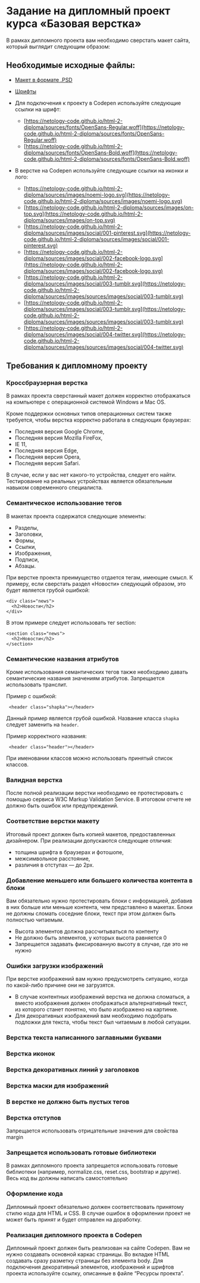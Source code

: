 # Задание на дипломный проект курса «Базовая верстка»

В рамках дипломного проекта вам необходимо сверстать макет сайта, который выглядит следующим образом:
 
 [](https://netology-code.github.io/html-2-diploma/sources/NOEMI_Modern.jpg)
 
## Необходимые исходные файлы:

- [Макет в формате .PSD](https://netology-code.github.io/html-2-diploma/sources/NOEMI_Modern.psd)
- [Шрифты](https://netology-code.github.io/html-2-diploma/sources/fonts/OpenSans.zip)

- Для подключения к проекту в Codepen используйте следующие ссылки на шрифт:
    - [https://netology-code.github.io/html-2-diploma/sources/fonts/OpenSans-Regular.woff](https://netology-code.github.io/html-2-diploma/sources/fonts/OpenSans-Regular.woff)
    - [https://netology-code.github.io/html-2-diploma/sources/fonts/OpenSans-Bold.woff](https://netology-code.github.io/html-2-diploma/sources/fonts/OpenSans-Bold.woff)
- В верстке на Codepen используйте следующие ссылки на иконки и лого:
    - [https://netology-code.github.io/html-2-diploma/sources/images/noemi-logo.svg](https://netology-code.github.io/html-2-diploma/sources/images/noemi-logo.svg)
    - [https://netology-code.github.io/html-2-diploma/sources/images/on-top.svg](https://netology-code.github.io/html-2-diploma/sources/images/on-top.svg)
    - [https://netology-code.github.io/html-2-diploma/sources/images/social/001-pinterest.svg](https://netology-code.github.io/html-2-diploma/sources/images/social/001-pinterest.svg)
    - [https://netology-code.github.io/html-2-diploma/sources/images/social/002-facebook-logo.svg](https://netology-code.github.io/html-2-diploma/sources/images/social/002-facebook-logo.svg)
    - [https://netology-code.github.io/html-2-diploma/sources/images/social/003-tumblr.svg](https://netology-code.github.io/html-2-diploma/sources/images/sources/images/social/003-tumblr.svg)
    - [https://netology-code.github.io/html-2-diploma/sources/images/social/003-tumblr.svg](https://netology-code.github.io/html-2-diploma/sources/images/sources/images/social/003-tumblr.svg)
    - [https://netology-code.github.io/html-2-diploma/sources/images/social/004-twitter.svg](https://netology-code.github.io/html-2-diploma/sources/images/sources/images/social/004-twitter.svg)

## Требования к дипломному проекту

### Кроссбраузерная верстка

В рамках проекта сверстанный макет должен корректно отображаться на компьютере с операционной системой Windows и Mac OS.

Кроме поддержки основных типов операционных систем также требуется, чтобы верстка корректно работала в следующих браузерах:

- Последняя версия Google Chrome,
- Последняя версия Mozilla FireFox,
- IE 11,
- Последняя версия Edge,
- Последняя версия Opera,
- Последняя версия Safari.

В случае, если у вас нет какого-то устройства, следует его найти. Тестирование на реальных устройствах является обязательным навыком современного специалиста.

### Семантическое использование тегов

В макетах проекта содержатся следующие элементы:

- Разделы,
- Заголовки,
- Формы,
- Ссылки,
- Изображения,
- Подписи,
- Абзацы.

При верстке проекта преимущество отдается тегам, имеющие смысл. К примеру, если сверстать раздел «Новости» следующий образом, это будет является грубой ошибкой:

```
<div class="news">
  <h2>Новости</h2>
</div>
```

В этом примере следует использовать тег section:

```
<section class="news">
  <h2>Новости</h2>
</section>
```

### Семантические названия атрибутов

Кроме использования семантических тегов также необходимо давать семантические названия значениям атрибутов. Запрещается использовать транслит.

Пример c ошибкой:
```
 <header class="shapka"></header>
```

Данный пример является грубой ошибкой. Название класса `shapka` следует заменить на `header`. 

Пример корректного названия:

```
 <header class="header"></header>
```

При именовании классов можно использовать принятый список классов. 

### Валидная верстка

После полной реализации верстки необходимо ее протестировать с помощью сервиса W3C Markup Validation Service. В итоговом отчете не должно быть ошибок или предупреждений.

### Соответствие верстки макету

Итоговый проект должен быть копией макетов, предоставленных дизайнером. При реализации допускаются следующие отличия:

- толщина шрифта в браузерах и фотошопе,
- межсимвольное расстояние,
- различия в отступах — до 2px.

### Добавление меньшего или большего количества контента в блоки

Вам обязательно нужно протестировать блоки с информацией, добавив в них больше или меньше контента, чем представлено в макетах. Блоки не должны сломать соседние блоки, текст при этом должен быть полностью читаемым.

- Высота элементов должна рассчитываться по контенту
- Не должно быть элементов, у которых высота равняется 0
- Запрещается задавать фиксированную высоту в случае, где это не нужно

### Ошибки загрузки изображений

При верстке изображений вам нужно предусмотреть ситуацию, когда по какой-либо причине они не загрузятся.

- В случае контентных изображений верстка не должна сломаться, а вместо изображения должен отображаться альтернативный текст, из которого станет понятно, что было изображено на картинке.
- Для декоративных изображений вам необходимо подобрать подложки для текста, чтобы текст был читаемым в любой ситуации.

### Верстка текста написанного заглавными  буквами

### Верстка иконок

### Верстка декоративных линий у заголовков

### Верстка маски для изображений

### В верстке не должно быть пустых тегов

### Верстка отступов

Запрещается использовать отрицательные значения  для свойства margin

### Запрещается использовать готовые библиотеки

В рамках дипломного проекта запрещается использовать готовые библиотеки (например, normalize.css, reset.css, bootstrap и другие). Весь код вы должны написать самостоятельно

### Оформление кода

Дипломный проект обязательно должен соответствовать принятому стилю кода для HTML и CSS. В случае ошибок в оформлении проект не может быть принят и будет отправлен на доработку.

### Реализация дипломного проекта в Codepen

Дипломный проект должен быть реализован на сайте Codepen. Вам не нужно создавать основной каркас страницы. Во вкладке HTML создавать сразу разметку страницы без элемента body. Для подключения декоративный элементов, изображений и шрифтов проекта используйте ссылку, описанные в файле “Ресурсы проекта”.



